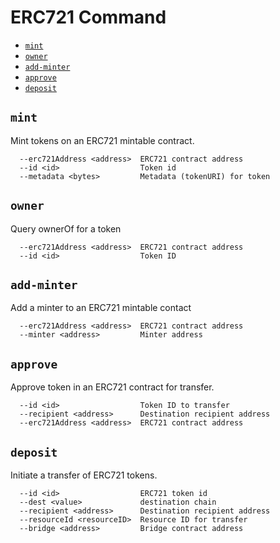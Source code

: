 # ERC721 Command

- [`mint`](#mint)
- [`owner`](#owner)
- [`add-minter`](#add-minter)
- [`approve`](#approve)
- [`deposit`](#deposit)

## `mint`
Mint tokens on an ERC721 mintable contract.

```
  --erc721Address <address>  ERC721 contract address
  --id <id>                  Token id
  --metadata <bytes>         Metadata (tokenURI) for token
```

## `owner`
Query ownerOf for a token

```
  --erc721Address <address>  ERC721 contract address
  --id <id>                  Token ID
```

## `add-minter`
Add a minter to an ERC721 mintable contact

```
  --erc721Address <address>  ERC721 contract address
  --minter <address>         Minter address
```

## `approve`
Approve token in an ERC721 contract for transfer.

```
  --id <id>                  Token ID to transfer
  --recipient <address>      Destination recipient address
  --erc721Address <address>  ERC721 contract address
```

## `deposit`
Initiate a transfer of ERC721 tokens.

```
  --id <id>                  ERC721 token id
  --dest <value>             destination chain
  --recipient <address>      Destination recipient address
  --resourceId <resourceID>  Resource ID for transfer
  --bridge <address>         Bridge contract address
```
